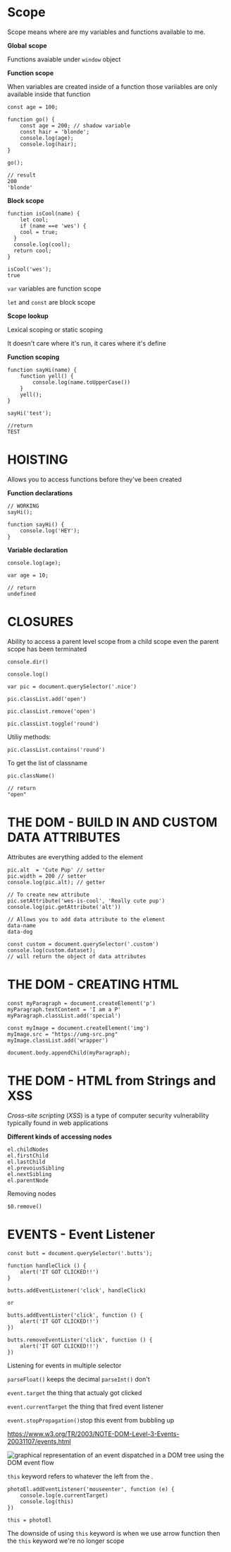 # Scope

Scope means where are my variables and functions available to me.

**Global** **scope**

Functions avaiable under `window` object

**Function scope**

When variables are created inside of a function those variiables are only available inside that function 



```
const age = 100;

function go() {
	const age = 200; // shadow variable
	const hair = 'blonde';
	console.log(age);
	console.log(hair);
}

go();

// result
200
'blonde'
```

**Block scope**

```
function isCool(name) {
	let cool;	
	if (name ==e 'wes') {
    cool = true;
  }
  console.log(cool);
  return cool;
}

isCool('wes');
true
```

`var` variables are function scope

`let` and `const` are block scope 

**Scope lookup**

Lexical scoping or static scoping

It doesn't care where it's run, it cares where it's define

**Function scoping**

```
function sayHi(name) {
	function yell() {
		console.log(name.toUpperCase())
	}
	yell();
}

sayHi('test');

//return 
TEST
```



# HOISTING

Allows you to access functions before they've been created

**Function declarations**

```
// WORKING
sayHi();

function sayHi() {
	console.log('HEY');
}
```



**Variable declaration**

```
console.log(age);

var age = 10;

// return 
undefined
```



# CLOSURES

Ability to access a parent level scope from a child scope even the parent scope has been terminated 





`console.dir()`

`console.log()`



`var pic = document.querySelector('.nice')`

`pic.classList.add('open')`

`pic.classList.remove('open')`

`pic.classList.toggle('round')`

Utiliy methods:

`pic.classList.contains('round')` 

To get the list of classname

```
pic.className()

// return 
"open"
```



# THE DOM - BUILD IN AND CUSTOM DATA ATTRIBUTES

Attributes are everything added to the element 

```
pic.alt  = 'Cute Pup' // setter
pic.width = 200 // setter
console.log(pic.alt); // getter

// To create new attribute
pic.setAttribute('wes-is-cool', 'Really cute pup')
console.log(pic.getAttribute('alt'))

// Allows you to add data attribute to the element
data-name
data-dog

const custom = document.querySelector('.custom')
console.log(custom.dataset);
// will return the object of data attributes
```



# THE DOM - CREATING HTML



```
const myParagraph = document.createElement('p')
myParagraph.textContent = 'I am a P'
myParagraph.classList.add('special')

const myImage = document.createElement('img')
myImage.src = "https://umg-src.png"
myImage.classList.add('wrapper')

document.body.appendChild(myParagraph);
```



# THE DOM - HTML from Strings and XSS

*Cross-site scripting* (*XSS*) is a type of computer security vulnerability typically found in web applications



**Different kinds of accessing nodes**

```
el.childNodes
el.firstChild
el.lastChild
el.prevoiusSibling
el.nextSibling
el.parentNode
```



Removing nodes

```
$0.remove()
```



# EVENTS - Event Listener

```
const butt = document.querySelector('.butts');

function handleClick () {
	alert('IT GOT CLICKED!!')
}

butts.addEventListener('click', handleClick)

or 

butts.addEventLister('click', function () {
	alert('IT GOT CLICKED!!')
})

butts.removeEventLister('click', function () {
	alert('IT GOT CLICKED!!')
})
```



Listening for events in multiple selector



`parseFloat()` keeps the decimal `parseInt()` don't



`event.target` the thing that actualy got clicked

`event.currentTarget` the thing that fired event listener

`event.stopPropagation()`stop this event from bubbling up



https://www.w3.org/TR/2003/NOTE-DOM-Level-3-Events-20031107/events.html

![graphical representation of an event dispatched in a DOM tree using the DOM event flow](https://www.w3.org/TR/2003/NOTE-DOM-Level-3-Events-20031107/images/eventflow.png)



`this` keyword refers to whatever the left from the . 



```
photoEl.addEventListener('mouseenter', function (e) {
	console.log(e.currentTarget)
	console.log(this)
})

this = photoEl
```



The downside of using `this` keyword is when we use arrow function then the `this` keyword we're no longer scope 